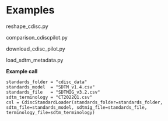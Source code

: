 # Examples

reshape_cdisc.py

comparison_cdiscpilot.py

download_cdisc_pilot.py

load_sdtm_metadata.py







**Example call**

```
standards_folder = "cdisc_data"
standards_model  = "SDTM_v1.4.csv"
standards_file   = "SDTMIG_v3.2.csv"
sdtm_terminology = "CT2022Q1.csv"
csl = CdiscStandardLoader(standards_folder=standards_folder, sdtm_file=standards_model, sdtmig_file=standards_file, terminology_file=sdtm_terminology)
```




